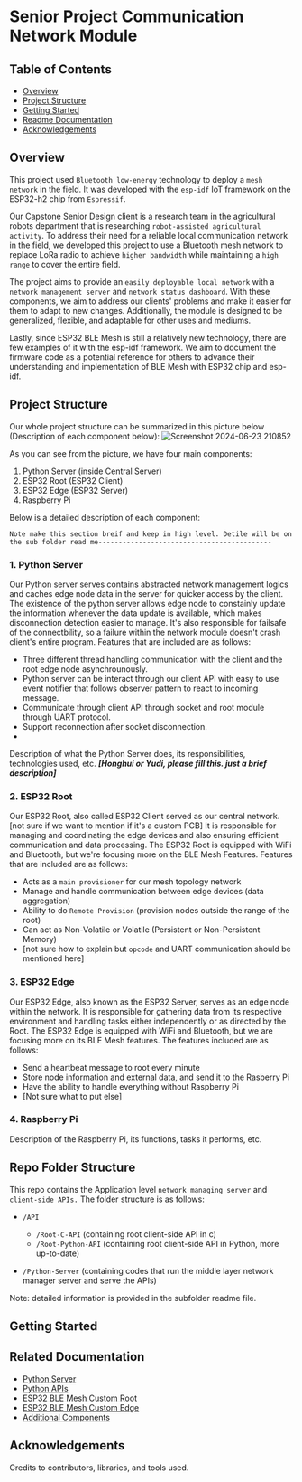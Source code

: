 # Senior Project Communication Network Module

## Table of Contents
- [Overview](#overview)
- [Project Structure](#project-structure)
- [Getting Started](#getting-started)
- [Readme Documentation](#readme-documentation)
- [Acknowledgements](#acknowledgements)

## Overview
This project used `Bluetooth low-energy` technology to deploy a `mesh network` in the field. It was developed with the `esp-idf` IoT framework on the ESP32-h2 chip from `Espressif`.

Our Capstone Senior Design client is a research team in the agricultural robots department that is researching `robot-assisted agricultural activity`. To address their need for a reliable local communication network in the field, we developed this project to use a Bluetooth mesh network to replace LoRa radio to achieve `higher bandwidth` while maintaining a `high range` to cover the entire field. 

The project aims to provide an `easily deployable local network` with a `network management server` and `network status dashboard`. With these components, we aim to address our clients' problems and make it easier for them to adapt to new changes. Additionally, the module is designed to be generalized, flexible, and adaptable for other uses and mediums.

Lastly, since ESP32 BLE Mesh is still a relatively new technology, there are few examples of it with the esp-idf framework. We aim to document the firmware code as a potential reference for others to advance their understanding and implementation of BLE Mesh with ESP32 chip and esp-idf.

## Project Structure
Our whole project structure can be summarized in this picture below (Description of each component below):
![Screenshot 2024-06-23 210852](https://github.com/codecultivatorscrew/Multi-agent-Communication-Network/assets/54468493/ef895f72-a9a2-44a4-9a32-3ceffc56a1ea)

As you can see from the picture, we have four main components:

 1. Python Server (inside Central Server)
 2. ESP32 Root (ESP32 Client)
 3. ESP32 Edge (ESP32 Server)
 4. Raspberry Pi

Below is a detailed description of each component:

`Note make this section breif and keep in high level. Detile will be on the sub folder read me-------------------------------------------`

### 1. Python Server
Our Python server serves contains abstracted network management logics and caches edge node data in the server for quicker access by the client. The existence of the python server allows edge node to constainly update the information whenever the data update is available, which makes disconnection detection easier to manage. It's also responsible for failsafe of the connectbility, so a failure within the network module doesn't crash client's entire program. Features that are included are as follows:
- Three different thread handling communication with the client and the root edge node asynchrounously.
- Python server can be interact through our client API with easy to use event notifier that follows observer pattern to react to incoming message.
- Communicate through client API through socket and root module through UART protocol.
- Support reconnection after socket disconnection.
- 
Description of what the Python Server does, its responsibilities, technologies used, etc. ***[Honghui or Yudi, please fill this. just a brief description]***

### 2. ESP32 Root
Our ESP32 Root, also called ESP32 Client served as our central network. [not sure if we want to mention if it's a custom PCB] It is responsible for managing and coordinating the edge devices and also ensuring efficient communication and data processing. The ESP32 Root is equipped with WiFi and Bluetooth, but we're focusing more on the BLE Mesh Features. Features that are included are as follows:
- Acts as a `main provisioner` for our mesh topology network
- Manage and handle communication between edge devices (data aggregation)
- Ability to do `Remote Provision` (provision nodes outside the range of the root)
- Can act as Non-Volatile or Volatile (Persistent or Non-Persistent Memory)
- [not sure how to explain but `opcode` and UART communication should be mentioned here]

### 3. ESP32 Edge
Our ESP32 Edge, also known as the ESP32 Server, serves as an edge node within the network. It is responsible for gathering data from its respective environment and handling tasks either independently or as directed by the Root. The ESP32 Edge is equipped with WiFi and Bluetooth, but we are focusing more on its BLE Mesh features. The features included are as follows:
- Send a heartbeat message to root every minute
- Store node information and external data, and send it to the Rasberry Pi
- Have the ability to handle everything without Raspberry Pi
- [Not sure what to put else]

### 4. Raspberry Pi
Description of the Raspberry Pi, its functions, tasks it performs, etc.

## Repo Folder Structure
This repo contains the Application level `network managing server` and `client-side APIs.` The folder structure is as follows:

- `/API`
  - `/Root-C-API` (containing root client-side API in c)
  - `/Root-Python-API` (containing root client-side API in Python, more up-to-date)

- `/Python-Server` (containing codes that run the middle layer network manager server and serve the APIs)

Note: detailed information is provided in the subfolder readme file.

## Getting Started

## Related Documentation
- [Python Server](https://github.com/codecultivatorscrew/Multi-agent-Communication-Network/blob/main/Python-Server)
- [Python APIs](https://github.com/codecultivatorscrew/Multi-agent-Communication-Network/blob/main/API/Root-Python-API)
- [ESP32 BLE Mesh Custom Root](https://github.com/codecultivatorscrew/esp_custom_root)
- [ESP32 BLE Mesh Custom Edge](https://github.com/codecultivatorscrew/esp_custom_edge)
- [Additional Components](./docs/additional-components.md)

## Acknowledgements
Credits to contributors, libraries, and tools used.

